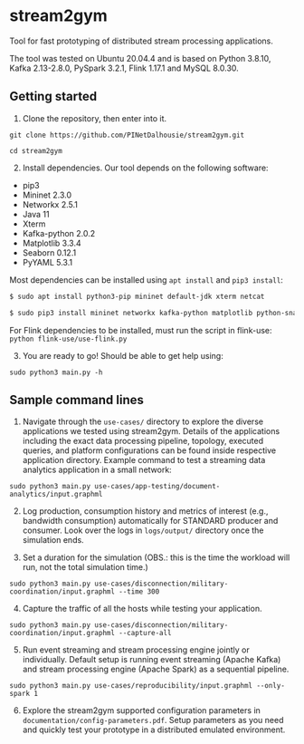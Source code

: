 # stream2gym

Tool for fast prototyping of distributed stream processing applications.

The tool was tested on Ubuntu 20.04.4 and is based on Python 3.8.10, Kafka 2.13-2.8.0, PySpark 3.2.1, Flink 1.17.1 and MySQL 8.0.30.

## Getting started

1. Clone the repository, then enter into it.

```git clone https://github.com/PINetDalhousie/stream2gym.git```

```cd stream2gym```

2. Install dependencies. Our tool depends on the following software:

  - pip3
  - Mininet 2.3.0
  - Networkx 2.5.1
  - Java 11
  - Xterm
  - Kafka-python 2.0.2
  - Matplotlib 3.3.4
  - Seaborn 0.12.1
  - PyYAML 5.3.1

  Most dependencies can be installed using `apt install` and `pip3 install`:
  
  ```bash
  $ sudo apt install python3-pip mininet default-jdk xterm netcat
  
  $ sudo pip3 install mininet networkx kafka-python matplotlib python-snappy lz4 seaborn pyyaml seaborn
  ```
  For Flink dependencies to be installed, must run the script in flink-use:
  ``` python flink-use/use-flink.py ```

  3. You are ready to go! Should be able to get help using:

  ```sudo python3 main.py -h```
  
  ## Sample command lines
  
  1) Navigate through the ```use-cases/``` directory to explore the diverse applications we tested using stream2gym.  Details of the applications including the exact data processing pipeline, topology, executed queries, and platform configurations can be found inside respective application directory. Example command to test a streaming data analytics application in a small network: 
  
  ```sudo python3 main.py use-cases/app-testing/document-analytics/input.graphml```
  
  2) Log  production, consumption history and metrics of interest (e.g., bandwidth consumption) automatically for STANDARD producer and consumer. Look over the logs in `logs/output/` directory once the simulation ends.
    
  3) Set a duration for the simulation (OBS.: this is the time the workload will run, not the total simulation time.)

  ```sudo python3 main.py use-cases/disconnection/military-coordination/input.graphml --time 300```

  4) Capture the traffic of all the hosts while testing your application.

  ```sudo python3 main.py use-cases/disconnection/military-coordination/input.graphml --capture-all```

  5) Run event streaming and stream processing engine jointly or individually. Default setup is running event streaming (Apache Kafka) and stream processing engine (Apache Spark) as a sequential pipeline.

  ```sudo python3 main.py use-cases/reproducibility/input.graphml --only-spark 1```

  6) Explore the stream2gym supported configuration parameters in ```documentation/config-parameters.pdf```. Setup parameters as you need and quickly test your prototype in a distributed emulated environment.

